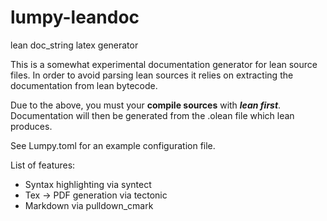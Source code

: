 # lumpy-leandoc
lean doc_string latex generator

This is a somewhat experimental documentation generator for
lean source files. In order to avoid parsing lean sources it relies
on extracting the documentation from lean bytecode.

Due to the above, you must your **compile sources** with **_lean first_**.
Documentation will then be generated from the .olean file which lean produces.

See Lumpy.toml for an example configuration file.

List of features:
  * Syntax highlighting via syntect
  * Tex -> PDF generation via tectonic
  * Markdown via pulldown_cmark

